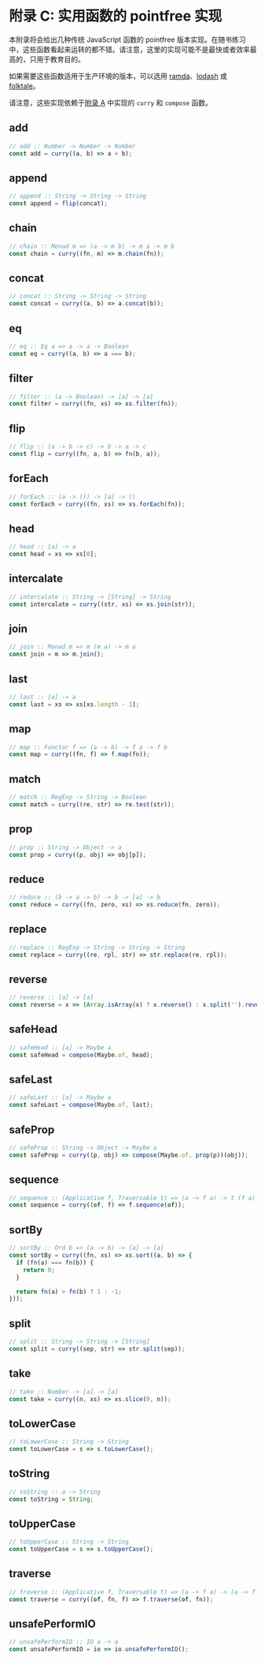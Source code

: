 # 附录 C: 实用函数的 pointfree 实现

本附录将会给出几种传统 JavaScript 函数的 pointfree 版本实现。在随书练习中，这些函数看起来运转的都不错。请注意，这里的实现可能不是最快或者效率最高的，只用于教育目的。

如果需要这些函数适用于生产环境的版本，可以选用 [ramda](https://ramdajs.com/)、[lodash](https://lodash.com/) 或 [folktale](http://folktale.origamitower.com/)。

请注意，这些实现依赖于[附录 A](./appendix_a.md) 中实现的 `curry` 和 `compose` 函数。

## add

```javascript
// add :: Number -> Number -> Number
const add = curry((a, b) => a + b);
```

## append

```javascript
// append :: String -> String -> String
const append = flip(concat);
```

## chain

```javascript
// chain :: Monad m => (a -> m b) -> m a -> m b
const chain = curry((fn, m) => m.chain(fn));
```

## concat

```javascript
// concat :: String -> String -> String
const concat = curry((a, b) => a.concat(b));
```

## eq

```javascript
// eq :: Eq a => a -> a -> Boolean
const eq = curry((a, b) => a === b);
```

## filter

```javascript
// filter :: (a -> Boolean) -> [a] -> [a]
const filter = curry((fn, xs) => xs.filter(fn));
```

## flip

```javascript
// flip :: (a -> b -> c) -> b -> a -> c
const flip = curry((fn, a, b) => fn(b, a));
```

## forEach

```javascript
// forEach :: (a -> ()) -> [a] -> ()
const forEach = curry((fn, xs) => xs.forEach(fn));
```

## head

```javascript
// head :: [a] -> a
const head = xs => xs[0];
```

## intercalate

```javascript
// intercalate :: String -> [String] -> String
const intercalate = curry((str, xs) => xs.join(str));
```

## join

```javascript
// join :: Monad m => m (m a) -> m a
const join = m => m.join();
```

## last

```javascript
// last :: [a] -> a
const last = xs => xs[xs.length - 1];
```

## map

```javascript
// map :: Functor f => (a -> b) -> f a -> f b
const map = curry((fn, f) => f.map(fn));
```

## match

```javascript
// match :: RegExp -> String -> Boolean
const match = curry((re, str) => re.test(str));
```

## prop

```javascript
// prop :: String -> Object -> a
const prop = curry((p, obj) => obj[p]);
```

## reduce

```javascript
// reduce :: (b -> a -> b) -> b -> [a] -> b
const reduce = curry((fn, zero, xs) => xs.reduce(fn, zero));
```

## replace

```javascript
// replace :: RegExp -> String -> String -> String
const replace = curry((re, rpl, str) => str.replace(re, rpl));
```

## reverse

```javascript
// reverse :: [a] -> [a]
const reverse = x => (Array.isArray(x) ? x.reverse() : x.split('').reverse().join(''));
```

## safeHead

```javascript
// safeHead :: [a] -> Maybe a
const safeHead = compose(Maybe.of, head);
```

## safeLast

```javascript
// safeLast :: [a] -> Maybe a
const safeLast = compose(Maybe.of, last);
```

## safeProp

```javascript
// safeProp :: String -> Object -> Maybe a
const safeProp = curry((p, obj) => compose(Maybe.of, prop(p))(obj));
```

## sequence

```javascript
// sequence :: (Applicative f, Traversable t) => (a -> f a) -> t (f a) -> f (t a)
const sequence = curry((of, f) => f.sequence(of));
```

## sortBy

```javascript
// sortBy :: Ord b => (a -> b) -> [a] -> [a]
const sortBy = curry((fn, xs) => xs.sort((a, b) => {
  if (fn(a) === fn(b)) {
    return 0;
  }

  return fn(a) > fn(b) ? 1 : -1;
}));
```

## split

```javascript
// split :: String -> String -> [String]
const split = curry((sep, str) => str.split(sep));
```

## take

```javascript
// take :: Number -> [a] -> [a]
const take = curry((n, xs) => xs.slice(0, n));
```

## toLowerCase

```javascript
// toLowerCase :: String -> String
const toLowerCase = s => s.toLowerCase();
```

## toString

```javascript
// toString :: a -> String
const toString = String;
```

## toUpperCase

```javascript
// toUpperCase :: String -> String
const toUpperCase = s => s.toUpperCase();
```

## traverse

```javascript
// traverse :: (Applicative f, Traversable t) => (a -> f a) -> (a -> f b) -> t a -> f (t b)
const traverse = curry((of, fn, f) => f.traverse(of, fn));
```

## unsafePerformIO

```javascript
// unsafePerformIO :: IO a -> a
const unsafePerformIO = io => io.unsafePerformIO();
```
